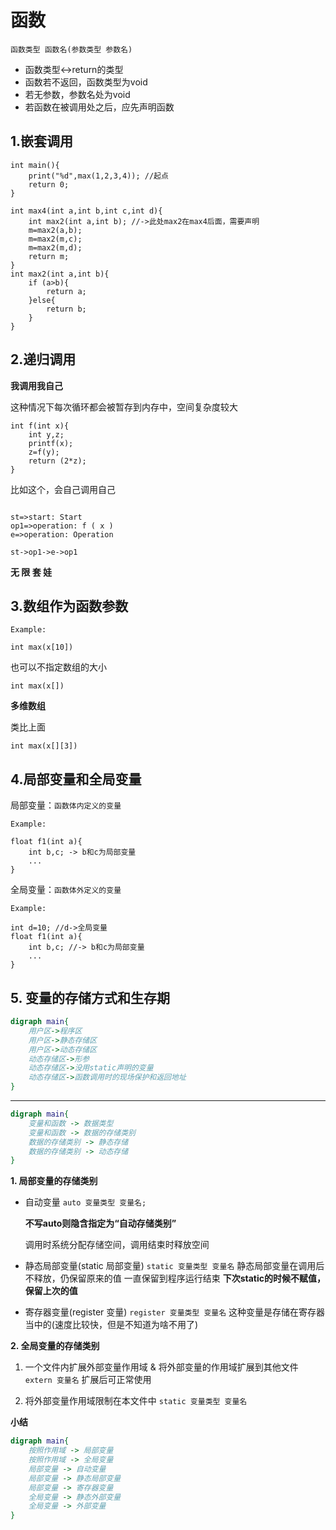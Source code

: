 <!--
 * @Email: muxxs@foxmail.com
 * @Auther: Muxxs
 -->

# 函数

`函数类型 函数名(参数类型 参数名)`

* 函数类型<->return的类型
* 函数若不返回，函数类型为void
* 若无参数，参数名处为void
* 若函数在被调用处之后，应先声明函数

## 1.嵌套调用

```
int main(){
    print("%d",max(1,2,3,4)); //起点
    return 0;
}

int max4(int a,int b,int c,int d){
    int max2(int a,int b); //->此处max2在max4后面，需要声明
    m=max2(a,b);
    m=max2(m,c);
    m=max2(m,d);
    return m;
}
int max2(int a,int b){
    if (a>b){
        return a;
    }else{
        return b;
    }
}
```

## 2.递归调用

**我调用我自己**

这种情况下每次循环都会被暂存到内存中，空间复杂度较大

```
int f(int x){
    int y,z;
    printf(x);
    z=f(y);
    return (2*z);
}
```
比如这个，会自己调用自己

```flow

st=>start: Start
op1=>operation: f ( x )
e=>operation: Operation

st->op1->e->op1

```
**无 限 套 娃**

## 3.数组作为函数参数

`Example:`

`int max(x[10])`

也可以不指定数组的大小

`int max(x[])`

**多维数组**

类比上面

`int max(x[][3])`

## 4.局部变量和全局变量

局部变量：`函数体内定义的变量`

`Example:`
```
float f1(int a){
    int b,c; -> b和c为局部变量
    ...
}
```

全局变量：`函数体外定义的变量`

`Example:`
```
int d=10; //d->全局变量
float f1(int a){
    int b,c; //-> b和c为局部变量
    ...
}
```

## 5. 变量的存储方式和生存期
```dot
digraph main{
    用户区->程序区
    用户区->静态存储区
    用户区->动态存储区
    动态存储区->形参
    动态存储区->没用static声明的变量
    动态存储区->函数调用时的现场保护和返回地址
}

```
---
```dot
digraph main{
    变量和函数 -> 数据类型
    变量和函数 -> 数据的存储类别
    数据的存储类别 -> 静态存储
    数据的存储类别 -> 动态存储
}

```


**1. 局部变量的存储类别**
* 自动变量
    `auto 变量类型 变量名;`
    
    **不写auto则隐含指定为“自动存储类别”**

    调用时系统分配存储空间，调用结束时释放空间


* 静态局部变量(static 局部变量)
    `static 变量类型 变量名`
    静态局部变量在调用后不释放，仍保留原来的值
    一直保留到程序运行结束
    **下次static的时候不赋值，保留上次的值**

* 寄存器变量(register 变量)
    `register 变量类型 变量名`
    这种变量是存储在寄存器当中的(速度比较快，但是不知道为啥不用了)

**2. 全局变量的存储类别**

1. 一个文件内扩展外部变量作用域 & 将外部变量的作用域扩展到其他文件
    `extern 变量名`
    扩展后可正常使用

2. 将外部变量作用域限制在本文件中
    `static 变量类型 变量名`

**小结**

```dot
digraph main{
    按照作用域 -> 局部变量
    按照作用域 -> 全局变量
    局部变量 -> 自动变量
    局部变量 -> 静态局部变量
    局部变量 -> 寄存器变量
    全局变量 -> 静态外部变量
    全局变量 -> 外部变量
}